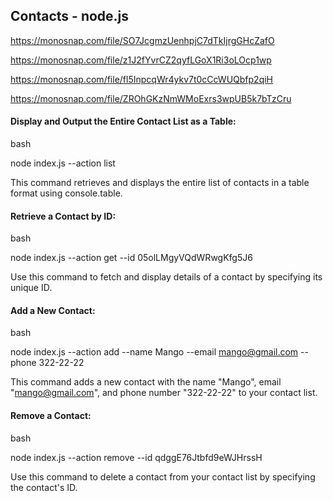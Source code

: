 ## Contacts - node.js

https://monosnap.com/file/SO7JcgmzUenhpjC7dTkIjrgGHcZafO

https://monosnap.com/file/z1J2fYvrCZ2qyfLGoX1Ri3oLOcp1wp

https://monosnap.com/file/fl5InpcqWr4ykv7t0cCcWUQbfp2qiH

https://monosnap.com/file/ZROhGKzNmWMoExrs3wpUB5k7bTzCru

#### Display and Output the Entire Contact List as a Table:

bash

node index.js --action list

This command retrieves and displays the entire list of contacts in a table
format using console.table.

#### Retrieve a Contact by ID:

bash

node index.js --action get --id 05olLMgyVQdWRwgKfg5J6

Use this command to fetch and display details of a contact by specifying its
unique ID.

#### Add a New Contact:

bash

node index.js --action add --name Mango --email mango@gmail.com --phone
322-22-22

This command adds a new contact with the name "Mango", email "mango@gmail.com",
and phone number "322-22-22" to your contact list.

#### Remove a Contact:

bash

node index.js --action remove --id qdggE76Jtbfd9eWJHrssH

Use this command to delete a contact from your contact list by specifying the
contact's ID.
